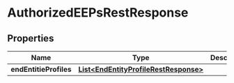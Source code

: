 

# AuthorizedEEPsRestResponse


## Properties

| Name | Type | Description | Notes |
|------------ | ------------- | ------------- | -------------|
|**endEntitieProfiles** | [**List&lt;EndEntityProfileRestResponse&gt;**](EndEntityProfileRestResponse.md) |  |  [optional] |



